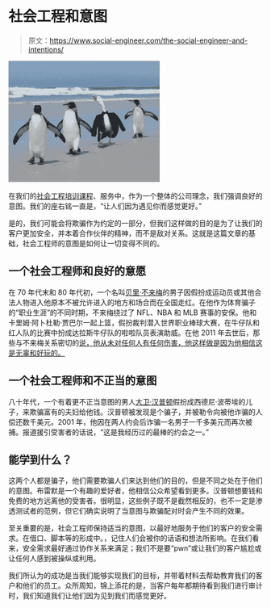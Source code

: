 # 社会工程和意图

> 原文：<https://www.social-engineer.com/the-social-engineer-and-intentions/>

[![The Social Engineer and Intentions](img/be89121660427a98055a50498634b211.png)](https://www.social-engineer.com/wp-content/uploads/2013/12/a-penguin-imposter.jpg)

在我们的[社会工程培训课程](https://www.social-engineer.com/training/)、服务中，作为一个整体的公司理念，我们强调良好的意图。我们的座右铭一直是，“让人们因为遇见你而感觉更好。”

是的，我们可能会将欺骗作为约定的一部分，但我们这样做的目的是为了让我们的客户更加安全，并本着合作伙伴的精神，而不是敌对关系。这就是这篇文章的基础，社会工程师的意图是如何让一切变得不同的。

## 一个社会工程师和良好的意愿

在 70 年代末和 80 年代初，一个名叫[贝里·不来梅](https://espn.go.com/video/clip?id=10000101)的男子因假扮成运动员或其他合法人物进入他原本不被允许进入的地方和场合而在全国走红。在他作为体育骗子的“职业生涯”的不同时期，不来梅绕过了 NFL、NBA 和 MLB 赛事的安保。他和卡里姆·阿卜杜勒·贾巴尔一起上篮，假扮裁判潜入世界职业棒球大赛，在牛仔队和红人队的比赛中扮成达拉斯牛仔队的啦啦队员表演助威。在他 2011 年去世后，那些与不来梅关系密切的[说，他从未对任何人有任何伤害，他这样做是因为他相信这是无辜和好玩的。](https://www.nytimes.com/2011/07/11/us/11bremen.html)

## 一个社会工程师和不正当的意图

八十年代，一个有着更不正当意图的男人[大卫·汉普顿](https://www.nytimes.com/2003/07/19/nyregion/about-new-york-he-conned-the-society-crowd-but-died-alone.html?src=pm)假扮成西德尼·波蒂埃的儿子，来欺骗富有的夫妇给他钱。汉普顿被发现是个骗子，并被勒令向被他诈骗的人偿还数千美元。2001 年，他因在两人约会后诈骗一名男子一千多美元而再次被捕。报道援引受害者的话说，“这是我经历过的最棒的约会之一。”

## 能学到什么？

这两个人都是骗子，他们需要欺骗人们来达到他们的目的，但是不同之处在于他们的意图。布雷默是一个有趣的爱好者，他相信公众希望看到更多。汉普顿想要钱和免费的地方远离他的受害者。很明显，这些例子既不是截然相反的，也不一定是渗透测试者的范例，但它们确实说明了当意图与欺骗配对时会产生不同的效果。

至关重要的是，社会工程师保持适当的意图，以最好地服务于他们的客户的安全需求。在借口、脚本等的形成中。，记住人们会被你的话语和想法所影响。在我们看来，安全需求最好通过协作关系来满足；我们不是要“pwn”或让我们的客户尴尬或让任何人感到被操纵或利用。

我们所认为的成功是当我们能够实现我们的目标，并带着材料去帮助教育我们的客户和他们的员工。众所周知，锦上添花的是，当客户每年都期待看到我们进行审计时，我们知道我们让他们因为见到我们而感觉更好。